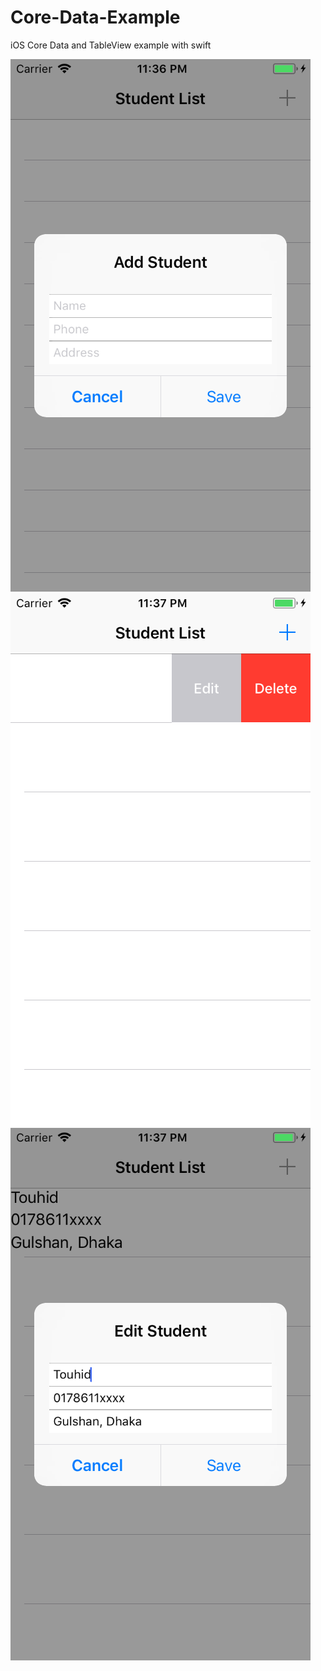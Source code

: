 # Core-Data-Example
iOS Core Data and TableView example with swift

![Core Data Screenshot 1](https://raw.githubusercontent.com/TouhidApps/Core-Data-Example/master/1%20Screen%20Shot.png)
![Core Data Screenshot 2](https://raw.githubusercontent.com/TouhidApps/Core-Data-Example/master/2%20Screen%20Shot.png)
![Core Data Screenshot 3](https://raw.githubusercontent.com/TouhidApps/Core-Data-Example/master/3%20Screen%20Shot.png)
